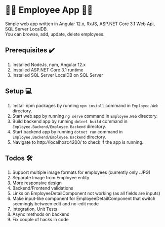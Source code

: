 # 👷‍♂️ Employee App 👷‍♂️

Simple web app written in Angular 12.x, RxJS, ASP.NET Core 3.1 Web Api, SQL Server LocalDB. <br/>
You can browse, add, update, delete employees.

## Prerequisites ✔️
1. Installed NodeJs, npm, Angular 12.x
2. Installed ASP.NET Core 3.1 runtime
3. Installed SQL Server LocalDB on SQL Server

## Setup 💻

1. Install npm packages by running ```npm install``` command in  ```Employee.Web``` directory.
2. Start web app by running ```ng serve``` command in  ```Employee.Web``` directory.
3. Build backend app by running ```dotnet build``` command in  ```Employee.Backend/Employee.Backend``` directory.
4. Start backend app by running ```dotnet run``` command in  ```Employee.Backend/Employee.Backend``` directory.
5. Navigate to http://localhost:4200/ to check if the app is running.

## Todos 🛠️

1. Support multiple image formats for employees (currently only .JPG)
2. Separate Image from Employee entity
3. More responsive design
4. Backend/Frontend validations
5. Links on EmployeeDetailComponent not working (as all fields are inputs)
6. Make input-like component for EmployeeDetailComponent that switch seemingly between edit and no-edit mode
7. Integration, Unit Tests
8. Async methods on backend
9. Fix couple of hacks in code
